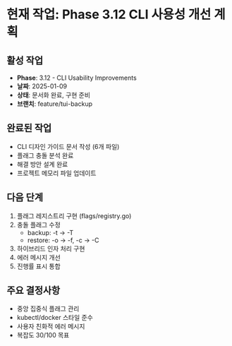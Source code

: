 # 현재 작업: Phase 3.12 CLI 사용성 개선 계획

## 활성 작업
- **Phase**: 3.12 - CLI Usability Improvements
- **날짜**: 2025-01-09
- **상태**: 문서화 완료, 구현 준비
- **브랜치**: feature/tui-backup

## 완료된 작업
- CLI 디자인 가이드 문서 작성 (6개 파일)
- 플래그 충돌 분석 완료
- 해결 방안 설계 완료
- 프로젝트 메모리 파일 업데이트

## 다음 단계
1. 플래그 레지스트리 구현 (flags/registry.go)
2. 충돌 플래그 수정
   - backup: -t → -T
   - restore: -o → -f, -c → -C  
3. 하이브리드 인자 처리 구현
4. 에러 메시지 개선
5. 진행률 표시 통합

## 주요 결정사항
- 중앙 집중식 플래그 관리
- kubectl/docker 스타일 준수
- 사용자 친화적 에러 메시지
- 복잡도 30/100 목표